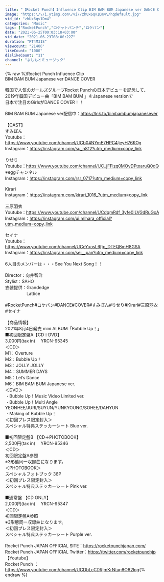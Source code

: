 ```yaml
---
title: "【Rocket Punch】Influence Clip BIM BAM BUM Japanese ver DANCE COVER"
image: "https:\/\/i.ytimg.com\/vi\/zhUx6qv1Dm4\/hqdefault.jpg"
vid_id: "zhUx6qv1Dm4"
categories: "Music"
tags: ["RocketPunch","ロケットパンチ","ロケパン"]
date: "2021-06-25T00:03:18+03:00"
vid_date: "2021-06-23T08:00:22Z"
duration: "PT4M31S"
viewcount: "21406"
likeCount: "1000"
dislikeCount: "11"
channel: "よしもとミュージック"
---
```

{% raw %}Rocket Punch Influence Clip <br />BIM BAM BUM Japanese ver DANCE COVER<br /><br />韓国で人気のガールズグループRocket Punchの日本デビューを記念して、<br />2019年韓国デビュー曲「BIM BAM BUM 」をJapanese versionで<br />日本で注目のGirlsがDANCE COVER！！<br /><br />BIM BAM BUM Japanese ver配信中：<a rel="nofollow" target="blank" href="https://lnk.to/bimbambumjapanesever">https://lnk.to/bimbambumjapanesever</a><br /><br />【CAST】<br />すみぽん<br />Youtube：<a rel="nofollow" target="blank" href="https://www.youtube.com/channel/UCb04NYmE7HPC4ljeyH76KOg">https://www.youtube.com/channel/UCb04NYmE7HPC4ljeyH76KOg</a><br />Instagram：<a rel="nofollow" target="blank" href="https://instagram.com/su_n812?utm_medium=copy_link">https://instagram.com/su_n812?utm_medium=copy_link</a><br /><br />りせり<br />Youtube：<a rel="nofollow" target="blank" href="https://www.youtube.com/channel/UC_jFFlzq0MOvDPtoaruQ0dQ">https://www.youtube.com/channel/UC_jFFlzq0MOvDPtoaruQ0dQ</a><br />※eggチャンネル<br />Instagram：<a rel="nofollow" target="blank" href="https://instagram.com/rsr_0717?utm_medium=copy_link">https://instagram.com/rsr_0717?utm_medium=copy_link</a><br /><br />Kirari<br />Instagram：<a rel="nofollow" target="blank" href="https://instagram.com/kirari_1016_?utm_medium=copy_link">https://instagram.com/kirari_1016_?utm_medium=copy_link</a><br /><br />三原羽衣<br />Youtube：<a rel="nofollow" target="blank" href="https://www.youtube.com/channel/UCdqmRdf_3yfe0ILVGdRuGxA">https://www.youtube.com/channel/UCdqmRdf_3yfe0ILVGdRuGxA</a><br />Instagram：<a rel="nofollow" target="blank" href="https://instagram.com/ui.mihara_official?utm_medium=copy_link">https://instagram.com/ui.mihara_official?utm_medium=copy_link</a><br /><br />セイナ<br />Youtube：<a rel="nofollow" target="blank" href="https://www.youtube.com/channel/UCeYxosL6fjp_DTEQBmH8GSA">https://www.youtube.com/channel/UCeYxosL6fjp_DTEQBmH8GSA</a><br />Instagram：<a rel="nofollow" target="blank" href="https://instagram.com/sei__pan?utm_medium=copy_link">https://instagram.com/sei__pan?utm_medium=copy_link</a><br /><br />6人目のメンバーは・・・See You Next Song！！<br /><br />Director：向井智洋<br />Stylist：SAHO<br />衣装提供：Grandedge<br />　　　　　Lattice<br /><br />#RocketPunch#ロケパン#DANCE#COVER#すみぽん#りせり#Kirari#三原羽衣#セイナ<br /><br />【商品情報】<br />2021年8月4日発売 mini ALBUM「Bubble Up！」<br />■初回限定盤A【CD＋DVD】<br />3,000円(tax in)　 YRCN-95345<br />＜CD＞<br />M1：Overture<br />M2：Bubble Up！<br />M3：JOLLY JOLLY<br />M4：SUMMER DAYS<br />M5：Let’s Dance<br />M6：BIM BAM BUM Japanese ver.<br />＜DVD＞<br />・Bubble Up！Music Video Limited ver.<br />・Bubble Up！Multi Angle<br />YEONHEE/JURI/SUYUN/YUNKYOUNG/SOHEE/DAHYUN<br />・Making of Bubble Up！<br />＜初回プレス限定封入＞<br />スペシャル特典ステッカーシート Blue ver.<br /> <br />■初回限定盤B  【CD＋PHOTOBOOK】<br />2,500円(tax in)　 YRCN-95346<br />＜CD＞<br />初回限定盤A参照<br />※3形態同一収録曲になります。<br />＜PHOTOBOOK＞<br />スペシャルフォトブック 36P<br />＜初回プレス限定封入＞<br />スペシャル特典ステッカーシート Pink ver.<br /> <br />■通常盤  【CD ONLY】<br />2,000円(tax in)　 YRCN-95347<br />＜CD＞<br />初回限定盤A参照<br />※3形態同一収録曲になります。<br />＜初回プレス限定封入＞<br />スペシャル特典ステッカーシート Purple ver.<br /><br />Rocket Punch JAPAN OFFICIAL SITE：<a rel="nofollow" target="blank" href="https://rocketpunchjapan.com/">https://rocketpunchjapan.com/</a><br />Rocket Punch JAPAN OFFICIAL Twitter：<a rel="nofollow" target="blank" href="https://twitter.com/rocketpunchjp">https://twitter.com/rocketpunchjp</a><br />【Youtube】<br />Rocket Punch ：<a rel="nofollow" target="blank" href="https://www.youtube.com/channel/UCDbLcCDRjmKrNtuq6O62lng">https://www.youtube.com/channel/UCDbLcCDRjmKrNtuq6O62lng</a>{% endraw %}

